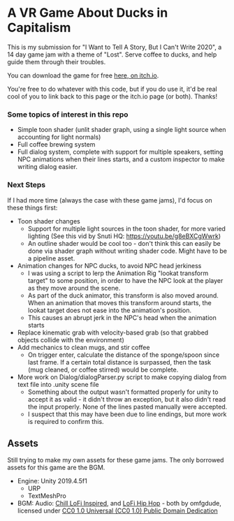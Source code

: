 # A VR Game About Ducks in Capitalism

This is my submission for "I Want to Tell A Story, But I Can't Write 2020", a 14 day game jam with a theme of "Lost". Serve coffee to ducks, and help guide them through their troubles. 

You can download the game for free [here, on itch.io](https://request.itch.io/a-vr-game-about-ducks-in-capitalism). 

You're free to do whatever with this code, but if you do use it, it'd be real cool of you to link back to this page or the itch.io page (or both). Thanks!

### Some topics of interest in this repo

  * Simple toon shader (unlit shader graph, using a single light source when accounting for light normals)
  * Full coffee brewing system
  * Full dialog system, complete with support for multiple speakers, setting NPC animations when their lines starts, and a custom inspector to make writing dialog easier.
  
### Next Steps

If I had more time (always the case with these game jams), I'd focus on these things first:
  * Toon shader changes
    * Support for multiple light sources in the toon shader, for more varied lighting (See this vid by Snuti HQ: https://youtu.be/g8eBXCgWwrk)
    * An outline shader would be cool too - don't think this can easily be done via shader graph without writing shader code. Might have to be a pipeline asset.
  * Animation changes for NPC ducks, to avoid NPC head jerkiness
    * I was using a script to lerp the Animation Rig "lookat transform target" to some position, in order to have the NPC look at the player as they move around the scene. 
    * As part of the duck animator, this transform is also moved around. When an animation that moves this transform around starts, the lookat target does not ease into the animation's position. 
    * This causes an abrupt jerk in the NPC's head when the animation starts
  * Replace kinematic grab with velocity-based grab (so that grabbed objects collide with the environment)
  * Add mechanics to clean mugs, and stir coffee 
    * On trigger enter, calculate the distance of the sponge/spoon since last frame. If a certain total distance is surpassed, then the task (mug cleaned, or coffee stirred) would be complete.
  * More work on Dialog/dialogParser.py script to make copying dialog from text file into .unity scene file
    * Something about the output wasn't formatted properly for unity to accept it as valid - it didn't throw an exception, but it also didn't read the input properly. None of the lines pasted manually were accepted.
    * I suspect that this may have been due to line endings, but more work is required to confirm this. 
  
## Assets

Still trying to make my own assets for these game jams. The only borrowed assets for this game are the BGM.

  * Engine: Unity 2019.4.5f1
	  * URP
	  * TextMeshPro
  * BGM: Audio: [Chill LoFi Inspired](https://opengameart.org/content/chill-lofi-inspired), and [LoFi Hip Hop](https://opengameart.org/content/lofi-hip-hop) - both by omfgdude, licensed under [CC0 1.0 Universal (CC0 1.0) Public Domain Dedication](https://creativecommons.org/publicdomain/zero/1.0/)
